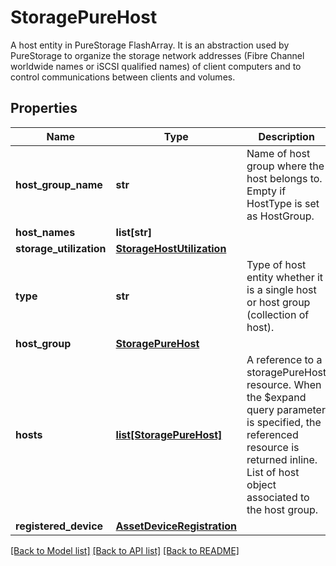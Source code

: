# StoragePureHost

A host entity in PureStorage FlashArray. It is an abstraction used by PureStorage to organize the storage network addresses (Fibre Channel worldwide names or iSCSI qualified names) of client computers and to control communications between clients and volumes. 
## Properties
Name | Type | Description | Notes
------------ | ------------- | ------------- | -------------
**host_group_name** | **str** | Name of host group where the host belongs to. Empty if HostType is set as HostGroup.   | [optional] [readonly] 
**host_names** | **list[str]** |  | [optional] 
**storage_utilization** | [**StorageHostUtilization**](StorageHostUtilization.md) |  | [optional] 
**type** | **str** | Type of host entity whether it is a single host or host group (collection of host).    | [optional] [readonly] [default to 'Host']
**host_group** | [**StoragePureHost**](.md) |  | [optional] 
**hosts** | [**list[StoragePureHost]**](StoragePureHost.md) | A reference to a storagePureHost resource. When the $expand query parameter is specified, the referenced resource is returned inline. List of host object associated to the host group.  | [optional] [readonly] 
**registered_device** | [**AssetDeviceRegistration**](.md) |  | [optional] 

[[Back to Model list]](../README.md#documentation-for-models) [[Back to API list]](../README.md#documentation-for-api-endpoints) [[Back to README]](../README.md)


